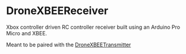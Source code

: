 # DroneXBEEReceiver

Xbox controller driven RC controller receiver built using an Arduino Pro Micro and XBEE.  

Meant to be paired with the [DroneXBEETransmitter](https://github.com/mattbutlar/DroneXBEETransmitter)